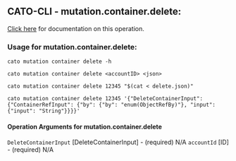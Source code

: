
## CATO-CLI - mutation.container.delete:
[Click here](https://api.catonetworks.com/documentation/#mutation-delete) for documentation on this operation.

### Usage for mutation.container.delete:

`cato mutation container delete -h`

`cato mutation container delete <accountID> <json>`

`cato mutation container delete 12345 "$(cat < delete.json)"`

`cato mutation container delete 12345 '{"DeleteContainerInput": {"ContainerRefInput": {"by": {"by": "enum(ObjectRefBy)"}, "input": {"input": "String"}}}}'`

#### Operation Arguments for mutation.container.delete ####
`DeleteContainerInput` [DeleteContainerInput] - (required) N/A 
`accountId` [ID] - (required) N/A 
